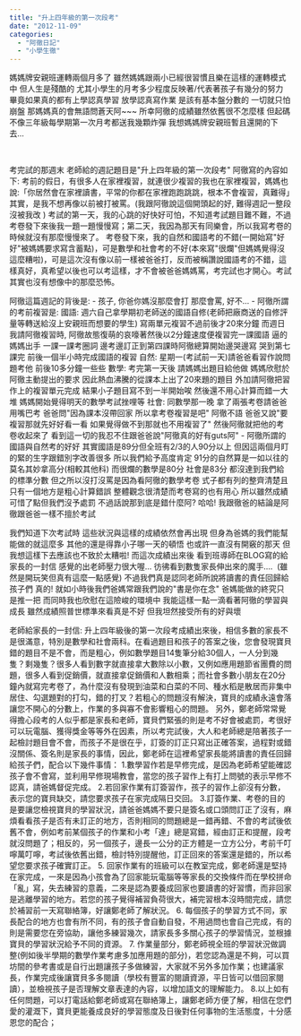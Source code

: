 ```yaml
---
title: "升上四年級的第一次段考"
date: "2012-11-09"
categories: 
  - "阿徹日記"
  - "小學生徹"
---
```


媽媽牌安親班運轉兩個月多了 雖然媽媽跟兩小已經很習慣且樂在這樣的運轉模式中 但人生是殘酷的 尤其小學生的月考多少程度反映著/代表著孩子有幾分的努力 畢竟如果真的都有上學認真學習 放學認真寫作業 是該有基本盤分數的 一切就只怕崩盤 那媽媽真的會無語問蒼天阿~~~ 所幸阿徹的成績雖然依舊很不怎麼樣 但起碼不像三年級每學期第一次月考都送我幾顆炸彈 我想媽媽牌安親班暫且還開的下去...

 

考完試的那週末 老師給的週記題目是"升上四年級的第一次段考" 阿徹寫的內容如下: 考前的假日，有很多人在家裡複習，就連很少複習的我也在家裡複習，媽媽也說:「你居然會在家裡讀書，平常的你都在家裡跑跑跳跳，根本不會複習，真難得」其實，是我不想再像以前被打被罵。(我跟阿徹說這個開頭起的好, 難得週記一整段沒被我改 ) 考試的第一天，我的心跳的好快好可怕，不知道考試題目難不難，不過考卷發下來後我一題一題慢慢寫；第二天，我因為那天有同樂會，所以我寫考卷的時候就沒有那麼慢慢來了。 考卷發下來，我的自然和國語考的不錯(一開始寫"好好"被媽媽要求寫含蓄點)，可是數學和社會考的不好(本來寫"很爛"但媽媽覺得沒這麼糟啦)，可是這次沒有像以前一樣被爸爸打，反而被稱讚說國語考的不錯，這樣真好，真希望以後也可以考這樣，才不會被爸爸媽媽罵，考完試也才開心。考試其實也沒有想像中的那麼恐怖。

阿徹這篇週記的背後是: - 孩子, 你爸你媽沒那麼會打 那麼會罵, 好不... - 阿徹所謂的考前複習是: 國語: 週六自己拿學期初老師送的國語自修(老師把廠商送的自修評量等轉送給沒上安親班而想要的學生) 寫兩單元複習不過前後才20來分鐘 而週日我請阿徹複習時, 阿徹故態復萌的哀嚎著然後以2分鐘速度便複習完一課國語 逼的媽媽出手 一課一課考圈詞 邊考邊訂正到第四課時阿徹總算開始邊哭邊寫 哭到第七課完 前後一個半小時完成國語的複習 自然: 星期一(考試前一天)請爸爸看習作說問題考他 前後10多分鐘一些些 數學: 考完第一天後 請媽媽出題目給他做 媽媽欣慰於阿徹主動提出的要求 因此熱血沸騰的從課本上出了20來題的題目 外加請阿徹把習作上的複習單元完成 結果小子題目寫不到一半開始唉 然後還不用心計算而錯一大堆 媽媽開始覺得明天的數學考試挫哩等 社會: 同數學那一晚 拿了兩張考卷請爸爸用嘴巴考 爸爸問"因為課本沒帶回家 所以拿考卷複習是吧" 阿徹不語 爸爸又說"要複習那就先好好看一看 如果覺得做不到那就也不用複習了" 然後阿徹就把他的考卷收起來了 看到這一切的我忍不住跟爸爸說"阿徹真的好有guts阿" - 阿徹所謂的國語與自然考的好好 其實國語是89分但全班有2/3的人90分以上 但因這兩個月盯的緊的生字跟錯別字改善很多 所以我們給予高度肯定 91分的自然算是一如以往的莫名其妙拿高分(相較其他科) 而很爛的數學是80分 社會是83分 都沒達到我們給的標準分數 但之所以沒打沒罵是因為看阿徹的數學考卷 式子都有列的整齊清楚且只有一個地方是粗心計算錯誤 整體觀念很清楚而考卷寫的也有用心 所以雖然成績可惜了點但我們沒予處罰 不過話說那到底是錯什麼阿? 哈哈! 我跟徹爸的結論是阿徹跟爸爸一樣不擅於考試

我們知道下次考試時 這些狀況與這樣的成績依然會再出現 但身為爸媽的我們能幫能做的就這麼多 其他的還是得靠小子哪一天的頓悟 也或許一直沒有開竅的那天 但我想這樣下去應該也不致於太糟啦! 而這次成績出來後 看到班導師在BLOG寫的給家長的一封信 感覺的出老師壓力很大喔... 彷彿看到數隻家長伸出來的魔手....  (雖然是開玩笑但真有這麼一點感覺) 不過我們真是認同老師所說將讀書的責任回歸給孩子們 真的! 就如小時後我們爸媽常跟我們說的"書是你在念" 爸媽能做的終究只是推一把 而同時我也欣慰在這險峻的環境中 我能這樣一點一滴看著阿徹的學習與成長 雖然成績照普世標準來看真是不好 但我坦然接受所有的好與壞

老師給家長的一封信: 升上四年級後的第一次段考成績出來後，相信多數的家長不是很滿意，特別是數學和社會兩科。在看過題目和孩子的答案之後，您會發現寶貝錯的題目不是不會，而是粗心，例如數學題目14隻筆分給30個人，一人分到幾隻？剩幾隻？很多人看到數字就直接拿大數除以小數，又例如應用題節省團費的問題，很多人看到促銷價，就直接拿促銷價和人數相乘；而社會多數小朋友在20分鐘內就寫完考卷了，為什麼沒有發現到油菜和白菜的不同、種水稻是散居而非集中居住、勾選題對的打勾，錯的打叉？若粗心的問題沒有解決，寶貝的成績永遠會落讓您不開心的分數上，作業的多與寡不會影響粗心的問題。 另外，鄭老師常常覺得擔心段考的人似乎都是家長和老師，寶貝們緊張的則是考不好會被處罰，考很好可以玩電腦、獲得獎金等等外在因素，所以考完試後，大人和老師總是陪著孩子一起檢討題目會不會，而孩子不是很在乎，訂簽的訂正只寫出正確答案，過程對或錯沒關係、簽名則是家長的事情，因此，鄭老師在這裡希望家長能將讀書的責任回歸給孩子們，配合以下幾件事情： 1.數學習作若是早修完成，是因為老師希望能確認孩子會不會寫，並利用早修現場教會，當您的孩子習作上有打上問號的表示早修不認真，請爸媽督促完成。 2.若回家作業有訂簽習作，孩子的習作上卻沒有分數，表示您的寶貝缺交，請您要求孩子在家完成隔日交回。 3.訂簽作業、考卷的目的是要讓您檢視寶貝的學習狀況，請爸爸媽媽不要只是簽名或口頭問訂正了沒有，麻煩看看孩子是否有未訂正的地方，否則相同的問題總是一錯再錯、不會的考試後依舊不會，例如考前某個孩子的作業和小考「達」總是寫錯，經由訂正和提醒，段考就沒問題了；相反的，另一個孩子，邊長一公分的正方體是一立方公分，考前千叮嚀萬叮嚀，考試後依舊出錯，檢討特別提醒他，訂正回來的答案還是錯的，所以希望您要求孩子確實訂正。 5. 回家作業有的班級可以在教室完成，鄭老師還是堅持在家完成，一來是因為小孩會為了回家能玩電腦等等家長的交換條件而在學校拼命「亂」寫，失去練習的意義，二來是認為要養成回家也要讀書的好習慣，而非回家是逃離學習的地方。若您的孩子覺得補習負荷很大，補完習根本沒時間完成，請您於補習前一天寫聯絡簿，好讓鄭老師了解狀況。 6. 每個孩子的學習方式不同，家長配合的地方也會有所不同，有的孩子會自動自發，不用過問也會自己完成，有的則是需要您在旁協助，讓他多練習幾次，請家長多多關心孩子的學習情況，並根據寶貝的學習狀況給予不同的資源。 7. 作業量部分，鄭老師視全班的學習狀況做調整(例如後半學期的數學作業考慮多加應用題的部分)，若您認為還是不夠，可以買坊間的參考書或是自行出題讓孩子多做練習，大家就不另外多加作業；也建議家長，作業完成後讓寶貝多多閱讀（學校有豐富的閱讀資源，平日皆可以借回家閱讀），並檢視孩子是否理解文章表達的內容，以增加語文的理解能力。 8.以上如有任何問題，可以打電話給鄭老師或寫在聯絡簿上，讓鄭老師方便了解，相信在您們愛的灌溉下，寶貝更能養成良好的學習態度及日後對任何事物的生活態度，十分感恩您的配合；
